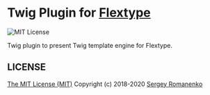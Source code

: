 # Twig Plugin for [Flextype](http://flextype.org/)
![MIT License](https://img.shields.io/badge/license-MIT-blue.svg?style=flat-square)

Twig plugin to present Twig template engine for Flextype.

## LICENSE
[The MIT License (MIT)](https://github.com/flextype-plugins/twig/blob/master/LICENSE.txt)
Copyright (c) 2018-2020 [Sergey Romanenko](https://github.com/Awilum)

